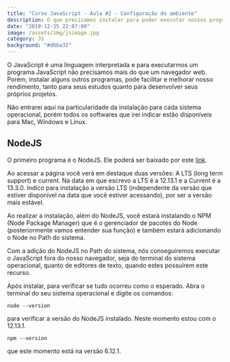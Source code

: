 ```yaml
---
title: "Curso JavaScript - Aula #2 - Configuração do ambiente"
description: O que precisamos instalar para poder executar nossos programas JavaScript?
date: "2019-12-15 22:07:00"
image: /assets/img/jsimage.jpg
category: JS
background: "#d6ba32"
---
```


O JavaScript é uma linguagem interpretada e para executarmos um programa JavaScript não precisamos mais do que um navegador web. Porém, instalar alguns outros programas, pode facilitar e melhorar nosso rendimento, tanto para seus estudos quanto para desenvolver seus próprios projetos.

Não entrarei aqui na particularidade da instalação para cada sistema operacional, porém todos os softwares que irei indicar estão disponíveis para Mac, Windows e Linux.

## NodeJS

O primeiro programa é o NodeJS. Ele poderá ser baixado por este [link](https://nodejs.org/en/).

Ao acessar a página você verá em destaque duas versões: A LTS (long term support) e current. Na data em que escrevo a LTS é a 12.13.1 e a Current é a 13.3.0. Indico para instalação a versão LTS (independente da versão que estiver disponível na data que você estiver acessando), por ser a versão mais estável.

Ao realizar a instalação, além do NodeJS, você estará instalando o NPM (Node Package Manager) que é o gerenciador de pacotes do Node (posteriormente vamos entender sua função) e também estará adicionando o Node no Path do sistema.

Com a adição do NodeJS no Path do sistema, nós conseguiremos executar o JavaScript fora do nosso navegador, seja do terminal do sistema operacional, quanto de editores de texto, quando estes possuírem este recurso.

Após instalar, para verificar se tudo ocorreu como o esperado. Abra o terminal do seu sistema operacional e digite os comandos:

```
node --version
```

para verificar a versão do NodeJS instalado. Neste momento estou com o 12.13.1.

```
npm --version
```

que este momento está na versão 6.12.1.
